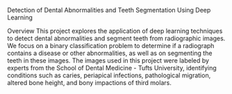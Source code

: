 Detection of Dental Abnormalities and Teeth Segmentation Using Deep Learning

Overview
This project explores the application of deep learning techniques to detect dental abnormalities and segment teeth from radiographic images. We focus on a binary classification problem to determine if a radiograph contains a disease or other abnormalities, as well as on segmenting the teeth in these images. The images used in this project were labeled by experts from the School of Dental Medicine - Tufts University, identifying conditions such as caries, periapical infections, pathological migration, altered bone height, and bony impactions of third molars.
